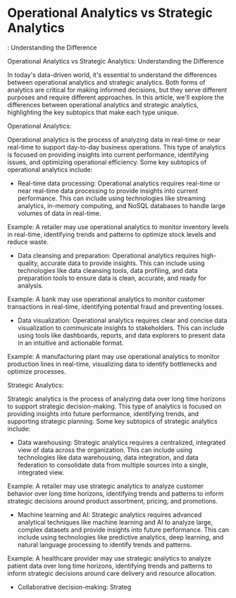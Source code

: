 # Operational Analytics vs Strategic Analytics

: Understanding the Difference

Operational Analytics vs Strategic Analytics: Understanding the Difference

In today's data-driven world, it's essential to understand the differences between operational analytics and strategic analytics. Both forms of analytics are critical for making informed decisions, but they serve different purposes and require different approaches. In this article, we'll explore the differences between operational analytics and strategic analytics, highlighting the key subtopics that make each type unique.

Operational Analytics:

Operational analytics is the process of analyzing data in real-time or near real-time to support day-to-day business operations. This type of analytics is focused on providing insights into current performance, identifying issues, and optimizing operational efficiency. Some key subtopics of operational analytics include:

- Real-time data processing: Operational analytics requires real-time or near real-time data processing to provide insights into current performance. This can include using technologies like streaming analytics, in-memory computing, and NoSQL databases to handle large volumes of data in real-time.

Example: A retailer may use operational analytics to monitor inventory levels in real-time, identifying trends and patterns to optimize stock levels and reduce waste.

- Data cleansing and preparation: Operational analytics requires high-quality, accurate data to provide insights. This can include using technologies like data cleansing tools, data profiling, and data preparation tools to ensure data is clean, accurate, and ready for analysis.

Example: A bank may use operational analytics to monitor customer transactions in real-time, identifying potential fraud and preventing losses.

- Data visualization: Operational analytics requires clear and concise data visualization to communicate insights to stakeholders. This can include using tools like dashboards, reports, and data explorers to present data in an intuitive and actionable format.

Example: A manufacturing plant may use operational analytics to monitor production lines in real-time, visualizing data to identify bottlenecks and optimize processes.

Strategic Analytics:

Strategic analytics is the process of analyzing data over long time horizons to support strategic decision-making. This type of analytics is focused on providing insights into future performance, identifying trends, and supporting strategic planning. Some key subtopics of strategic analytics include:

- Data warehousing: Strategic analytics requires a centralized, integrated view of data across the organization. This can include using technologies like data warehousing, data integration, and data federation to consolidate data from multiple sources into a single, integrated view.

Example: A retailer may use strategic analytics to analyze customer behavior over long time horizons, identifying trends and patterns to inform strategic decisions around product assortment, pricing, and promotions.

- Machine learning and AI: Strategic analytics requires advanced analytical techniques like machine learning and AI to analyze large, complex datasets and provide insights into future performance. This can include using technologies like predictive analytics, deep learning, and natural language processing to identify trends and patterns.

Example: A healthcare provider may use strategic analytics to analyze patient data over long time horizons, identifying trends and patterns to inform strategic decisions around care delivery and resource allocation.

- Collaborative decision-making: Strateg
